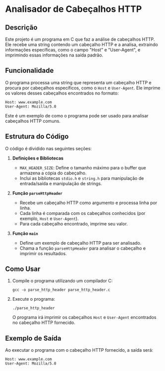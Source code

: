 # Analisador de Cabeçalhos HTTP

## Descrição

Este projeto é um programa em C que faz a análise de cabeçalhos HTTP. Ele recebe uma string contendo um cabeçalho HTTP e a analisa, extraindo informações específicas, como o campo "Host" e "User-Agent", e imprimindo essas informações na saída padrão.

## Funcionalidade

O programa processa uma string que representa um cabeçalho HTTP e procura por cabeçalhos específicos, como o `Host` e `User-Agent`. Ele imprime os valores desses cabeçalhos encontrados no formato:

```
Host: www.example.com
User-Agent: Mozilla/5.0
```

Este é um exemplo de como o programa pode ser usado para analisar cabeçalhos HTTP comuns.

## Estrutura do Código

O código é dividido nas seguintes seções:

1. **Definições e Bibliotecas**
   - `MAX_HEADER_SIZE`: Define o tamanho máximo para o buffer que armazena a cópia do cabeçalho.
   - Inclui as bibliotecas `stdio.h` e `string.h` para manipulação de entrada/saída e manipulação de strings.

2. **Função `parseHttpHeader`**
   - Recebe um cabeçalho HTTP como argumento e processa linha por linha.
   - Cada linha é comparada com os cabeçalhos conhecidos (por exemplo, `Host` e `User-Agent`).
   - Para cada cabeçalho encontrado, imprime seu valor.

3. **Função `main`**
   - Define um exemplo de cabeçalho HTTP para ser analisado.
   - Chama a função `parseHttpHeader` para analisar o cabeçalho e imprimir os resultados.

## Como Usar

1. Compile o programa utilizando um compilador C:

   ```
   gcc -o parse_http_header parse_http_header.c
   ```

2. Execute o programa:

   ```
   ./parse_http_header
   ```

   O programa irá imprimir os cabeçalhos `Host` e `User-Agent` encontrados no cabeçalho HTTP fornecido.

## Exemplo de Saída

Ao executar o programa com o cabeçalho HTTP fornecido, a saída será:

```
Host: www.example.com
User-Agent: Mozilla/5.0
```